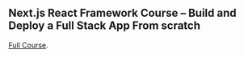 ## Next.js React Framework Course – Build and Deploy a Full Stack App From scratch

[Full Course](https://m.youtube.com/watch?v=KjY94sAKLlw).
